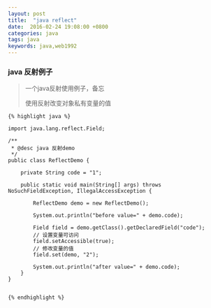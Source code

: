 ```yaml
---
layout: post
title:  "java reflect"
date:  2016-02-24 19:08:00 +0800
categories: java
tags: java
keywords: java,web1992
---
```


### java 反射例子
> 一个java反射使用例子，备忘
> 
> 使用反射改变对象私有变量的值

<!--more-->
	
	{% highlight java %}
	
	import java.lang.reflect.Field;
	
	/**
	 * @desc java 反射demo
	 */
	public class ReflectDemo {
	
	    private String code = "1";
	
	    public static void main(String[] args) throws NoSuchFieldException, IllegalAccessException {
	
	        ReflectDemo demo = new ReflectDemo();
	
	        System.out.println("before value=" + demo.code);
	
	        Field field = demo.getClass().getDeclaredField("code");
	        // 设置变量可访问
	        field.setAccessible(true);
	        // 修改变量的值
	        field.set(demo, "2");
	
	        System.out.println("after value=" + demo.code);
	    }
	}
	
	   
	{% endhighlight %}
